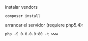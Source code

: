 instalar vendors

```
composer install
```

arrancar el servidor (requiere php5.4):

```
php -S 0.0.0.0:80 -t www
```

